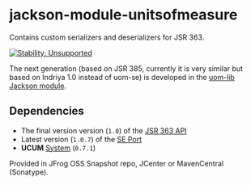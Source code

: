 jackson-module-unitsofmeasure
=============================

Contains custom serializers and deserializers for JSR 363.

[![Stability: Unsupported](https://masterminds.github.io/stability/unsupported.svg)](https://masterminds.github.io/stability/unsupported.html)

The next generation (based on JSR 385, currently it is very similar but based on Indriya 1.0 instead of uom-se) is developed in the [uom-lib Jackson module](https://github.com/unitsofmeasurement/uom-lib/tree/master/jackson).

Dependencies
------------

 * The final version version (`1.0`) of the [JSR 363 API](../../../unit-api) 
 * Latest version (`1.0.7`) of the [SE Port](../../../uom-se)
 * **UCUM** [System](../../../uom-systems) (`0.7.1`)

Provided in JFrog OSS Snapshot repo, JCenter or MavenCentral (Sonatype).
